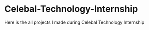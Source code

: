 # Celebal-Technology-Internship
Here is the all projects I made during Celebal Technology Internship
